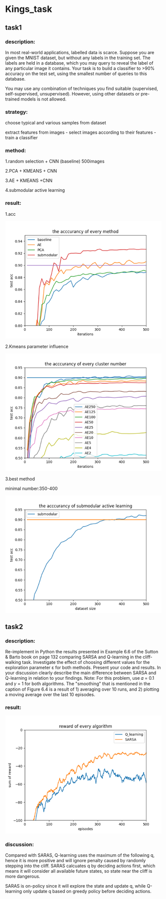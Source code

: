 # Kings_task
## task1
### description: 
In most real-world applications, labelled data is scarce. Suppose you are given the MNIST dataset, but without any labels in the training set. The labels are held in a database,
which you may query to reveal the label of any particular image it contains. Your task is to build a classifier
to >90% accuracy on the test set, using the smallest number of queries to this database.

You may use any combination of techniques you find suitable (supervised, self-supervised, unsupervised).
However, using other datasets or pre-trained models is not allowed.

### strategy:
choose typical and various samples from dataset

extract features from images - select images according to their features - train a classifier

### method:
1.random selection + CNN (baseline) 500images

2.PCA + KMEANS + CNN

3.AE + KMEANS +CNN

4.submodular active learning

### result:
1.acc

![test_acc](https://github.com/zixichen007115/Kings_task/blob/main/method_acc.png "the acccurancy of every method")

2.Kmeans parameter influence

![test_acc](https://github.com/zixichen007115/Kings_task/blob/main/cluster_acc.png "the acccurancy of every cluster number")


3.best method

minimal number:350-400

![test_acc](https://github.com/zixichen007115/Kings_task/blob/main/best.png "best method")

## task2
### description: 
Re-implement in Python the results presented in Example 6.6 of the Sutton & Barto book on page 132
comparing SARSA and Q-learning in the cliff-walking task. Investigate the effect of choosing different values
for the exploration parameter ε for both methods. Present your code and results. In your discussion clearly
describe the main difference between SARSA and Q-learning in relation to your findings.
Note: For this problem, use 𝛼 = 0.1 and 𝛾 = 1 for both algorithms. The "smoothing" that is mentioned in the
caption of Figure 6.4 is a result of 1) averaging over 10 runs, and 2) plotting a moving average over the last
10 episodes.

### result:

![test_acc](https://github.com/zixichen007115/Kings_task/blob/main/reward.png "reward")

### discussion:
Compared with SARAS, Q-learning uses the maximum of the following q, hence it is more positive and will ignore penalty caused by randomly stepping into the cliff.
SARAS calcuates q by deciding actions first, which means it will consider all available future states, so state near the cliff is more dangerous.

SARAS is on-policy since it will explore the state and update q, while Q-learning only update q based on greedy policy before deciding actions.
